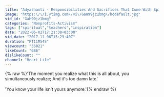 ```yaml
---
title: "Adyashanti - Responsibilities And Sacrifices That Come With Spirituality"
image: "https:\/\/i.ytimg.com\/vi\/GaH99jz1bmg\/hqdefault.jpg"
vid_id: "GaH99jz1bmg"
categories: "Nonprofits-Activism"
tags: ["spiritual","teachers","inspiration"]
date: "2022-06-02T17:21:38+03:00"
vid_date: "2017-11-06T15:29:40Z"
duration: "PT11M54S"
viewcount: "35021"
likeCount: "686"
dislikeCount: ""
channel: "Heart Life"
---
```

{% raw %}'The moment you realize what this is all about, you simultaneously realize; And it's too damn late.'<br /><br />'You know your life isn't yours anymore.'{% endraw %}
